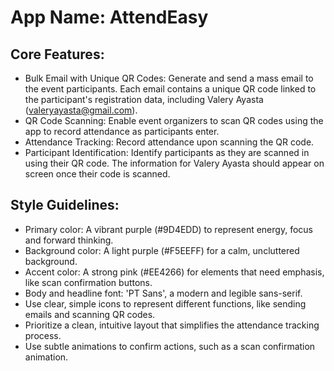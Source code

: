 # **App Name**: AttendEasy

## Core Features:

- Bulk Email with Unique QR Codes: Generate and send a mass email to the event participants. Each email contains a unique QR code linked to the participant's registration data, including Valery Ayasta (valeryayasta@gmail.com).
- QR Code Scanning: Enable event organizers to scan QR codes using the app to record attendance as participants enter.
- Attendance Tracking: Record attendance upon scanning the QR code.
- Participant Identification: Identify participants as they are scanned in using their QR code. The information for Valery Ayasta should appear on screen once their code is scanned.

## Style Guidelines:

- Primary color: A vibrant purple (#9D4EDD) to represent energy, focus and forward thinking.
- Background color: A light purple (#F5EEFF) for a calm, uncluttered background.
- Accent color: A strong pink (#EE4266) for elements that need emphasis, like scan confirmation buttons.
- Body and headline font: 'PT Sans', a modern and legible sans-serif.
- Use clear, simple icons to represent different functions, like sending emails and scanning QR codes.
- Prioritize a clean, intuitive layout that simplifies the attendance tracking process.
- Use subtle animations to confirm actions, such as a scan confirmation animation.
